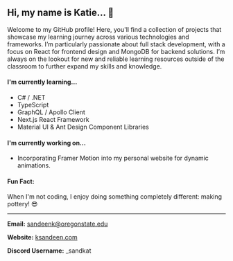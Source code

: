 ## Hi, my name is Katie... 👋

<!--
**SandKat214/SandKat214** is a ✨ _special_ ✨ repository because its `README.md` (this file) appears on your GitHub profile.

Here are some ideas to get you started:

- 🔭 I’m currently working on ...
- 🌱 I’m currently learning ...
- 👯 I’m looking to collaborate on ...
- 🤔 I’m looking for help with ...
- 💬 Ask me about ...
- 📫 How to reach me: ...
- 😄 Pronouns: ...
- ⚡ Fun fact: ...
-->

Welcome to my GitHub profile! Here, you'll find a collection of projects that showcase my learning journey across various technologies and frameworks. I’m particularly passionate about full stack development, with a focus on React for frontend design and MongoDB for backend solutions. I’m always on the lookout for new and reliable learning resources outside of the classroom to further expand my skills and knowledge.

#### I'm currently learning...

* C# / .NET
* TypeScript
* GraphQL / Apollo Client
* Next.js React Framework
* Material UI & Ant Design Component Libraries

<!--
* C
* Linux
* Python
* JavaScript
* HTML/CSS
* React JS
* Node.js
* Express.js
* SQL
* MongoDB
* Agile/Scrum Methodologies
* ML Models w/ Scikit-learn
* Plotting w/ Matplotlib/Seaborn
* Blackbox Random Testing
* Test-Driven Development
-->

#### I'm currently working on...

* Incorporating Framer Motion into my personal website for dynamic animations.

#### Fun Fact:

When I'm not coding, I enjoy doing something completely different: making pottery! 😎

---
**Email:** <sandeenk@oregonstate.edu>

**Website:** [ksandeen.com](https://www.ksandeen.com)

**Discord Username:** _sandkat
